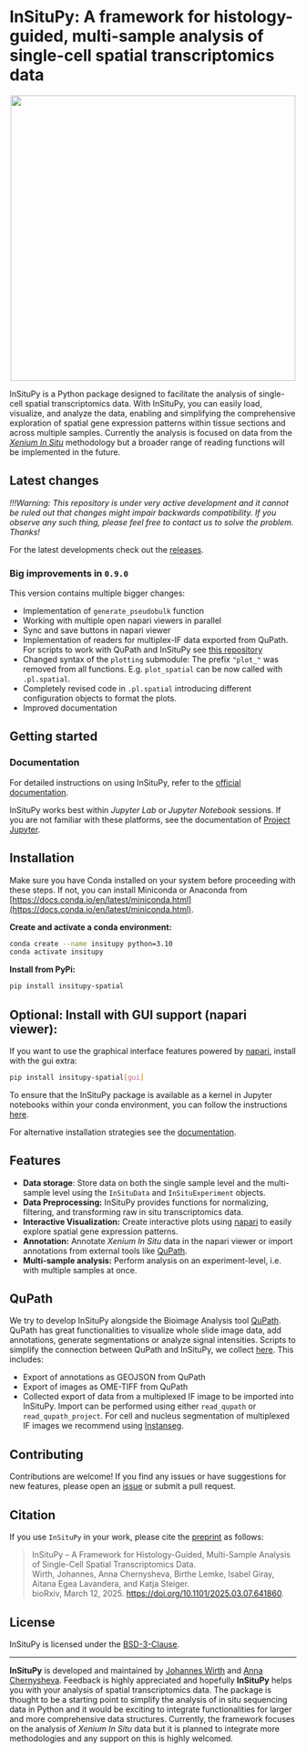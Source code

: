 # InSituPy: A framework for histology-guided, multi-sample  analysis of single-cell spatial transcriptomics data

<p align="center">
   <img src="https://github.com/SpatialPathology/InSituPy/blob/main/docs/source/_static/img/insitupy_logo_with_name_wo_bg.png?raw=true" width="500">
</p>

InSituPy is a Python package designed to facilitate the analysis of single-cell spatial transcriptomics data. With InSituPy, you can easily load, visualize, and analyze the data, enabling and simplifying the comprehensive exploration of spatial gene expression patterns within tissue sections and across multiple samples.
Currently the analysis is focused on data from the [_Xenium In Situ_](https://www.10xgenomics.com/platforms/xenium) methodology but a broader range of reading functions will be implemented in the future.

## Latest changes

*!!!Warning: This repository is under very active development and it cannot be ruled out that changes might impair backwards compatibility. If you observe any such thing, please feel free to contact us to solve the problem. Thanks!*

For the latest developments check out the [releases](https://github.com/SpatialPathology/InSituPy/releases).

### Big improvements in `0.9.0`

This version contains multiple bigger changes:
- Implementation of `generate_pseudobulk` function
- Working with multiple open napari viewers in parallel
- Sync and save buttons in napari viewer
- Implementation of readers for multiplex-IF data exported from QuPath. For scripts to work with QuPath and InSituPy see [this repository](https://github.com/SpatialPathology/InSituPy-QuPath)
- Changed syntax of the `plotting` submodule: The prefix `"plot_"` was removed from all functions. E.g. `plot_spatial` can be now called with `.pl.spatial`.
- Completely revised code in `.pl.spatial` introducing different configuration objects to format the plots.
- Improved documentation

## Getting started

### Documentation

For detailed instructions on using InSituPy, refer to the [official documentation](https://InSituPy.readthedocs.io).

InSituPy works best within *Jupyter Lab* or *Jupyter Notebook* sessions. If you are not familiar with these platforms, see the documentation of [Project Jupyter](https://jupyter.org/).

## Installation

Make sure you have Conda installed on your system before proceeding with these steps. If not, you can install Miniconda or Anaconda from [https://docs.conda.io/en/latest/miniconda.html](https://docs.conda.io/en/latest/miniconda.html).

**Create and activate a conda environment:**

   ```bash
   conda create --name insitupy python=3.10
   conda activate insitupy
   ```

**Install from PyPi:**

   ```bash
   pip install insitupy-spatial
   ```

## Optional: Install with GUI support (napari viewer):

If you want to use the graphical interface features powered by [napari](https://napari.org/dev/index.html), install with the gui extra:

   ```bash
   pip install insitupy-spatial[gui]
   ```

To ensure that the InSituPy package is available as a kernel in Jupyter notebooks within your conda environment, you can follow the instructions [here](https://ipython.readthedocs.io/en/stable/install/kernel_install.html).

For alternative installation strategies see the [documentation](https://insitupy.readthedocs.io/en/latest/installation.html).


## Features

- **Data storage**: Store data on both the single sample level and the multi-sample level using the `InSituData` and `InSituExperiment` objects.
- **Data Preprocessing:** InSituPy provides functions for normalizing, filtering, and transforming raw in situ transcriptomics data.
- **Interactive Visualization:** Create interactive plots using [napari](https://napari.org/stable/#) to easily explore spatial gene expression patterns.
- **Annotation:** Annotate _Xenium In Situ_ data in the napari viewer or import annotations from external tools like [QuPath](https://qupath.github.io/).
- **Multi-sample analysis:** Perform analysis on an experiment-level, i.e. with multiple samples at once.

## QuPath

We try to develop InSituPy alongside the Bioimage Analysis tool [QuPath](https://qupath.github.io). QuPath has great functionalities to visualize whole slide image data, add annotations, generate segmentations or analyze signal intensities. Scripts to simplify the connection between QuPath and InSituPy, we collect [here](https://github.com/SpatialPathology/InSituPy-QuPath). This includes:
- Export of annotations as GEOJSON from QuPath
- Export of images as OME-TIFF from QuPath
- Collected export of data from a multiplexed IF image to be imported into InSituPy. Import can be performed using either `read_qupath` or `read_qupath_project`. For cell and nucleus segmentation of multiplexed IF images we recommend using [Instanseg](https://github.com/instanseg/instanseg).

## Contributing

Contributions are welcome! If you find any issues or have suggestions for new features, please open an [issue](https://github.com/SpatialPathology/InSituPy/issues) or submit a pull request.

## Citation

If you use `InSituPy` in your work, please cite the [preprint](https://www.biorxiv.org/content/10.1101/2025.03.07.641860v1) as follows:

> InSituPy – A Framework for Histology-Guided, Multi-Sample Analysis of Single-Cell Spatial Transcriptomics Data. <br>Wirth, Johannes, Anna Chernysheva, Birthe Lemke, Isabel Giray, Aitana Egea Lavandera, and Katja Steiger.<br>
bioRxiv, March 12, 2025. https://doi.org/10.1101/2025.03.07.641860.

## License

InSituPy is licensed under the [BSD-3-Clause](LICENSE).

---

**InSituPy** is developed and maintained by [Johannes Wirth](https://github.com/jwrth) and [Anna Chernysheva](https://github.com/annachernysheva179). Feedback is highly appreciated and hopefully **InSituPy** helps you with your analysis of spatial transcriptomics data. The package is thought to be a starting point to simplify the analysis of in situ sequencing data in Python and it would be exciting to integrate functionalities for larger and more comprehensive data structures. Currently, the framework focuses on the analysis of _Xenium In Situ_ data but it is planned to integrate more methodologies and any support on this is highly welcomed.
